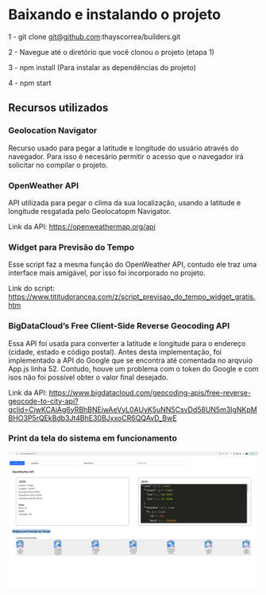 # Baixando e instalando o projeto

1 - git clone git@github.com:thayscorrea/builders.git

2 - Navegue até o diretório que você clonou o projeto (etapa 1)

3 - npm install (Para instalar as dependências do projeto)

4 - npm start

## Recursos utilizados

### Geolocation Navigator

Recurso usado para pegar a latitude e longitude do usuário através do navegador. Para isso é necesário permitir o acesso que o navegador irá solicitar no compilar o projeto.

### OpenWeather API

API utilizada para pegar o clima da sua localização, usando a latitude e longitude resgatada pelo Geolocatopm Navigator. 

Link da API: https://openweathermap.org/api

### Widget para Previsão do Tempo

Esse script faz a mesma função do OpenWeather API, contudo ele traz uma interface mais amigável, por isso foi incorporado no projeto.

Link do script: https://www.tititudorancea.com/z/script_previsao_do_tempo_widget_gratis.htm

### BigDataCloud’s Free Client-Side Reverse Geocoding API

Essa API foi usada para converter a latitude e longitude para o endereço (cidade, estado e código postal). Antes desta implementação, foi implementado a API do Google que se encontra até comentada no arqvuio App.js linha 52. Contudo, houve um problema com o token do Google e com isos não foi possível obter o valor final desejado.

Link da API: https://www.bigdatacloud.com/geocoding-apis/free-reverse-geocode-to-city-api?gclid=CjwKCAiAg6yRBhBNEiwAeVyL0AUyK5uNN5CsvDd58UN5m3IgNKpMBHO3P5rQEkBdb3Jt4BhE30BJxxoCR6QQAvD_BwE


### Print da tela do sistema em funcionamento

![Print do Sistema](print.png)